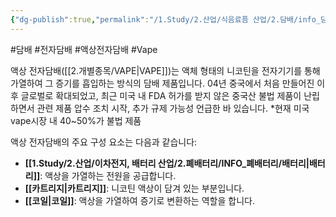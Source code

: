```yaml
---
{"dg-publish":true,"permalink":"/1.Study/2.산업/식음료픔 산업/2.담배/info_담배/액상 전자담배/","created":"2024-09-03T13:55:40.583+09:00","updated":"2025-07-29T14:13:25.959+09:00"}
---
```


#담배  #전자담배 #액상전자담배 #Vape


액상 전자담배([[2.개별종목/VAPE\|VAPE]])는 액체 형태의 니코틴을 전자기기를 통해 가열하여 그 증기를 흡입하는 방식의 담배 제품입니다. 04년 중국에서 처음 만들어진 이후 글로벌로 확대되었고, 최근 미국 내 FDA 허가를 받지 않은 중국산 불법 제품이 난립하면서 관련 제품 압수 조치 시작, 추가 규제 가능성 언급한 바 있습니다. 
*현재 미국 vape시장 내 40~50%가 불법 제품


액상 전자담배의 주요 구성 요소는 다음과 같습니다:

- **[[1.Study/2.산업/이차전지, 배터리 산업/2.폐배터리/INFO_폐배터리/배터리\|배터리]]**: 액상을 가열하는 전원을 공급합니다.
- **[[카트리지\|카트리지]]**: 니코틴 액상이 담겨 있는 부분입니다.
- **[[코일\|코일]]**: 액상을 가열하여 증기로 변환하는 역할을 합니다.